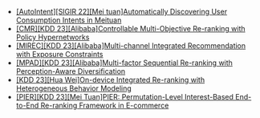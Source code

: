 - [[AutoIntent][SIGIR 22][Mei tuan]Automatically Discovering User Consumption Intents in Meituan](https://dl.acm.org/doi/pdf/10.1145/3534678.3539122)
- [[CMR][KDD 23][Alibaba]Controllable Multi-Objective Re-ranking with Policy Hypernetworks](https://arxiv.org/abs/2306.05118)
- [[MIREC][KDD 23][Alibaba]Multi-channel Integrated Recommendation with Exposure Constraints](https://arxiv.org/abs/2305.12319)
- [[MPAD][KDD 23][Alibaba]Multi-factor Sequential Re-ranking with Perception-Aware Diversification](https://arxiv.org/abs/2305.12420)
- [[KDD 23][Hua Wei]On-device Integrated Re-ranking with Heterogeneous Behavior Modeling](https://www.youtube.com/watch?v=1UirlORuWgo)
- [[PIER][KDD 23][Mei Tuan]PIER: Permutation-Level Interest-Based End-to-End Re-ranking Framework in E-commerce](https://arxiv.org/abs/2302.03487)
